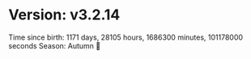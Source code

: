 # Version: v3.2.14
Time since birth: 1171 days, 28105 hours, 1686300 minutes, 101178000 seconds
Season: Autumn 🍁
